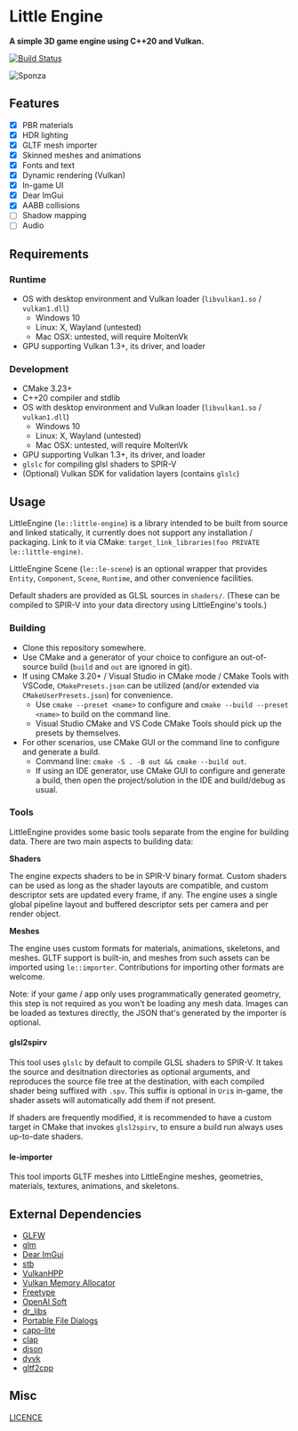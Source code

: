 # Little Engine

**A simple 3D game engine using C++20 and Vulkan.**

[![Build Status](https://github.com/karnkaul/levk/actions/workflows/ci.yml/badge.svg)](https://github.com/karnkaul/levk/actions/workflows/ci.yml)

![Sponza](https://user-images.githubusercontent.com/16272243/233755056-45e54fba-14e6-45c8-9136-88a80fb723c3.png)

## Features

- [x] PBR materials
- [x] HDR lighting
- [x] GLTF mesh importer
- [x] Skinned meshes and animations
- [x] Fonts and text
- [x] Dynamic rendering (Vulkan)
- [x] In-game UI
- [x] Dear ImGui
- [x] AABB collisions
- [ ] Shadow mapping
- [ ] Audio

## Requirements

### Runtime

- OS with desktop environment and Vulkan loader (`libvulkan1.so` / `vulkan1.dll`)
  - Windows 10
  - Linux: X, Wayland (untested)
  - Mac OSX: untested, will require MoltenVk
- GPU supporting Vulkan 1.3+, its driver, and loader

### Development

- CMake 3.23+
- C++20 compiler and stdlib
- OS with desktop environment and Vulkan loader (`libvulkan1.so` / `vulkan1.dll`)
  - Windows 10
  - Linux: X, Wayland (untested)
  - Mac OSX: untested, will require MoltenVk
- GPU supporting Vulkan 1.3+, its driver, and loader
- `glslc` for compiling glsl shaders to SPIR-V
- (Optional) Vulkan SDK for validation layers (contains `glslc`)

## Usage

LittleEngine (`le::little-engine`) is a library intended to be built from source and linked statically, it currently does not support any installation / packaging. 
Link to it via CMake: `target_link_libraries(foo PRIVATE le::little-engine)`.

LittleEngine Scene (`le::le-scene`) is an optional wrapper that provides `Entity`, `Component`, `Scene`, `Runtime`, and other convenience facilities.

Default shaders are provided as GLSL sources in `shaders/`. (These can be compiled to SPIR-V into your data directory using LittleEngine's tools.)

### Building

- Clone this repository somewhere.
- Use CMake and a generator of your choice to configure an out-of-source build (`build` and `out` are ignored in git).
- If using CMake 3.20+ / Visual Studio in CMake mode / CMake Tools with VSCode, `CMakePresets.json` can be utilized (and/or extended via `CMakeUserPresets.json`) for convenience.
  - Use `cmake --preset <name>` to configure and `cmake --build --preset <name>` to build on the command line.
  - Visual Studio CMake and VS Code CMake Tools should pick up the presets by themselves.
- For other scenarios, use CMake GUI or the command line to configure and generate a build.
  - Command line: `cmake -S . -B out && cmake --build out`.
  - If using an IDE generator, use CMake GUI to configure and generate a build, then open the project/solution in the IDE and build/debug as usual.

### Tools

LittleEngine provides some basic tools separate from the engine for building data. There are two main aspects to building data:

**Shaders**

The engine expects shaders to be in SPIR-V binary format. Custom shaders can be used as long as the shader layouts are compatible, and custom descriptor sets are updated every frame, if any. The engine uses a single global pipeline layout and buffered descriptor sets per camera and per render object.

**Meshes**

The engine uses custom formats for materials, animations, skeletons, and meshes. GLTF support is built-in, and meshes from such assets can be imported using `le::importer`. Contributions for importing other formats are welcome.

Note: if your game / app only uses programmatically generated geometry, this step is not required as you won't be loading any mesh data. Images can be loaded as textures directly, the JSON that's generated by the importer is optional.

#### glsl2spirv

This tool uses `glslc` by default to compile GLSL shaders to SPIR-V. It takes the source and desitnation directories as optional arguments, and reproduces the source file tree at the destination, with each compiled shader being suffixed with `.spv`. This suffix is optional in `Uri`s in-game, the shader assets will automatically add them if not present.

If shaders are frequently modified, it is recommended to have a custom target in CMake that invokes `glsl2spirv`, to ensure a build run always uses up-to-date shaders.

#### le-importer

This tool imports GLTF meshes into LittleEngine meshes, geometries, materials, textures, animations, and skeletons.

## External Dependencies

- [GLFW](https://github.com/glfw/glfw)
- [glm](https://github.com/g-truc/glm)
- [Dear ImGui](https://github.com/ocornut/imgui)
- [stb](https://github.com/nothings/stb)
- [VulkanHPP](https://github.com/KhronosGroup/Vulkan-Hpp)
- [Vulkan Memory Allocator](https://github.com/GPUOpen-LibrariesAndSDKs/VulkanMemoryAllocator)
- [Freetype](https://github.com/freetype/freetype)
- [OpenAl Soft](https://github.com/kcat/openal-soft)
- [dr_libs](https://github.com/mackron/dr_libs)
- [Portable File Dialogs](https://github.com/samhocevar/portable-file-dialogs)
- [capo-lite](https://github.com/capo-devs/capo-lite)
- [clap](https://github.com/karnkaul/clap)
- [djson](https://github.com/karnkaul/djson)
- [dyvk](https://github.com/karnkaul/dyvk)
- [gltf2cpp](https://github.com/karnkaul/gltf2cpp)

## Misc

<!--[Original repository](https://github.com/karnkaul/levk)-->

[LICENCE](LICENSE)
